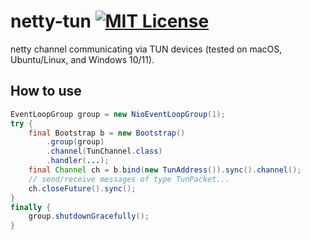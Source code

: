 # netty-tun [![MIT License](https://img.shields.io/badge/license-MIT-blue)](https://opensource.org/licenses/MIT)

netty channel communicating via TUN devices (tested on macOS, Ubuntu/Linux, and Windows 10/11).

## How to use

```java
EventLoopGroup group = new NioEventLoopGroup(1);
try {
    final Bootstrap b = new Bootstrap()
        .group(group)
        .channel(TunChannel.class)
        .handler(...);
    final Channel ch = b.bind(new TunAddress()).sync().channel();
    // send/receive messages of type TunPacket...
    ch.closeFuture().sync();
}
finally {
    group.shutdownGracefully();
}
```
